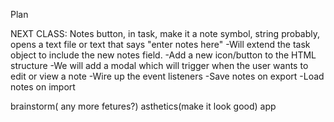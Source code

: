 Plan

NEXT CLASS:
Notes button, in task, make it a note symbol, string probably, opens a text file or text that says "enter notes here"
 -Will extend the task object to include the new notes field.
 -Add a new icon/button to the HTML structure
 -We will add a modal which will trigger when the user wants to edit or view a note
 -Wire up the event listeners
 -Save notes on export
 -Load notes on import


brainstorm( any more fetures?)
asthetics(make it look good)
app

